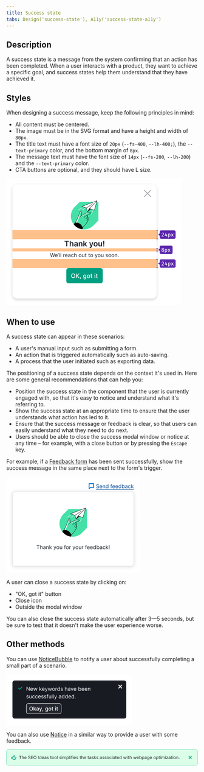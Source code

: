 ```yaml
---
title: Success state
tabs: Design('success-state'), A11y('success-state-a11y')
---
```


## Description

A success state is a message from the system confirming that an action has been completed.
When a user interacts with a product, they want to achieve a specific goal, and success states help them understand that they have achieved it.

## Styles

When designing a success message, keep the following principles in mind:

* All content must be centered.
* The image must be in the SVG format and have a height and width of `80px`.
* The title text must have a font size of `20px` (`--fs-400`, `--lh-400;`), the `--text-primary` color, and the bottom margin of `8px`.
* The message text must have the font size of `14px` (`--fs-200`, `--lh-200`) and the `--text-primary` color.
* CTA buttons are optional, and they should have L size.

![](static/success-window.png)

## When to use

A success state can appear in these scenarios:

* A user's manual input such as submitting a form.
* An action that is triggered automatically such as auto-saving.
* A process that the user initiated such as exporting data.

The positioning of a success state depends on the context it's used in.
Here are some general recommendations that can help you:

* Position the success state in the component that the user is currently engaged with, so that it's easy to notice and understand what it's referring to.
* Show the success state at an appropriate time to ensure that the user understands what action has led to it.
* Ensure that the success message or feedback is clear, so that users can easily understand what they need to do next.
* Users should be able to close the success modal window or notice at any time – for example, with a close button or by pressing the `Escape` key.

For example, if a [Feedback form](/components/feedback-form/feedback-form) has been sent successfully, show the success message in the same place next to the form's trigger.

![](static/success-response.png)

A user can close a success state by clicking on:

* "OK, got it" button
* Close icon
* Outside the modal window

You can also close the success state automatically after 3—5 seconds, but be sure to test that it doesn't make the user experience worse.

## Other methods

You can use [NoticeBubble](/components/notice-bubble/notice-bubble) to notify a user about successfully completing a small part of a scenario.

![](static/notice-bubble.png)

You can also use [Notice](/components/notice/notice) in a similar way to provide a user with some feedback.

![](static/notice.png)
